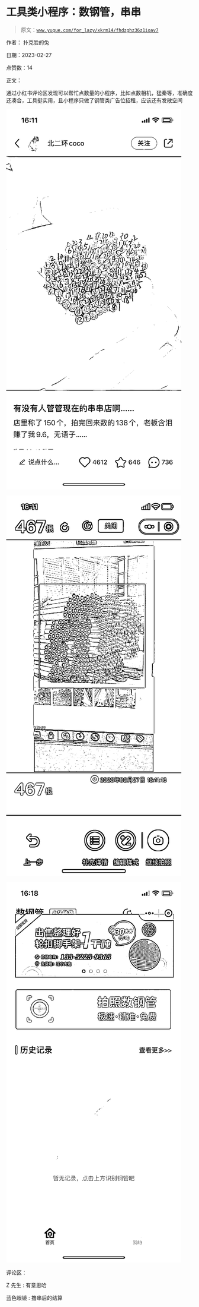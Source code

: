 # 工具类小程序：数钢管，串串

> 原文：[`www.yuque.com/for_lazy/xkrm14/fhdzghz36z1ioav7`](https://www.yuque.com/for_lazy/xkrm14/fhdzghz36z1ioav7)

作者： 扑克脸的兔 

日期：2023-02-27 

点赞数：14 

正文： 

通过小红书评论区发现可以帮忙点数量的小程序，比如点数相机，猛秦等，准确度还凑合，工具挺实用，且小程序只做了钢管类广告位招租，应该还有发散空间 

![](img/3bab58abeab162f932a50dff32a41581.png)  

![](img/98cf82b1043105c241e1c79bb53c974d.png)  

![](img/ebfd51954ddcdc2546c9bca6b4e5e6c0.png)  

评论区： 

Z 先生 : 有意思哈 

蓝色眼镜 : 撸串后的结算 

